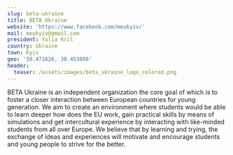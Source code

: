 ```yaml
---
slug: beta-ukraine
title: BETA Ukraine
website: 'https://www.facebook.com/meukyiv/'
mail: meukyiv@gmail.com
president: Yulia Kril
country: Ukraine
town: Kyiv
geo: '50.471626, 30.453608'
header:
  teaser: /assets/images/beta_ukraine_logo_colored.png
---
```

BETA Ukraine is an independent organization the core goal of which is to foster a closer interaction between European countries for young generation. We aim to create an environment where students would be able to learn deeper how does the EU work, gain practical skills by means of simulations and get intercultural experience by interacting with like-minded students from all over Europe. We believe that by learning and trying, the exchange of ideas and experiences will motivate and encourage students and young people to strive for the better.
